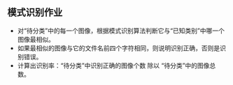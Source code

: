 ## 模式识别作业
- 对“待分类”中的每一个图像，根据模式识别算法判断它与“已知类别”中哪一个图像最相似。
- 如果最相似的图像与它的文件名前四个字符相同，则说明识别正确，否则是识别错误。
- 计算出识别率：“待分类”中识别正确的图像个数 除以 “待分类”中的图像总数。